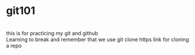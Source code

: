 # git101
<br>this is for practicing my git and github<br> Learning to break and remember that we use git clone https link for cloning a repo

